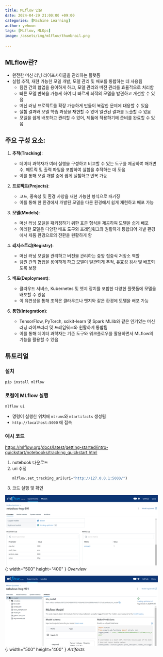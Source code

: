 ```yaml
---
title: MLflow 입문
date: 2024-04-29 21:00:00 +09:00
categories: [Machine Learning]
author: yehoon
tags: [MLflow, MLOps]
image: /assets/img/mlflow/thumbnail.png

---
```


## MLflow란?
- 완전한 머신 러닝 라이프사이클을 관리하는 플랫폼
- 실험 추적, 재현 가능한 모델 개발, 모델 관리 및 배포를 통합하는 데 사용됨
  - 팀원 간의 협업을 용이하게 하고, 모델 관리와 버전 관리를 효율적으로 처리함
  - 빠른 모델 반복을 가능케 하여 더 빠르게 최적의 모델을 발견하고 개선할 수 있음
  - 머신 러닝 프로젝트를 확장 가능하게 만들어 복잡한 문제에 대응할 수 있음
  - 실험 결과와 모델 학습 과정을 재현할 수 있어 일관된 결과를 도출할 수 있음
  - 모델을 쉽게 배포하고 관리할 수 있어, 제품에 적용하기에 준비를 완료할 수 있음

## 주요 구성 요소:

1. **추적(Tracking)**:
   - 데이터 과학자가 여러 실행을 구성하고 비교할 수 있는 도구를 제공하여 매개변수, 메트릭 및 출력 파일을 포함하여 실험을 추적하는 데 도움
   - 이를 통해 모델 개발 중에 쉽게 실험하고 반복 가능

2. **프로젝트(Projects)**:
   - 코드, 종속성 및 환경 사양을 재현 가능한 형식으로 패키징
   - 이를 통해 한 환경에서 개발된 모델을 다른 환경에서 쉽게 재현하고 배포 가능

3. **모델(Models)**:
   - 머신 러닝 모델을 패키징하기 위한 표준 형식을 제공하여 모델을 쉽게 배포
   - 이러한 모델은 다양한 배포 도구와 프레임워크와 원활하게 통합되어 개발 환경에서 제품 환경으로의 전환을 원활하게 함

4. **레지스트리(Registry)**:
   - 머신 러닝 모델을 관리하고 버전을 관리하는 중앙 집중식 저장소 역할
   - 팀원 간의 협업을 용이하게 하고 모델이 일관되게 추적, 유효성 검사 및 배포되도록 보장

5. **배포(Deployment)**:
   - 클라우드 서비스, Kubernetes 및 엣지 장치를 포함한 다양한 플랫폼에 모델을 배포할 수 있음
   - 이 유연성을 통해 조직은 클라우드나 엣지와 같은 환경에 모델을 배포 가능

6. **통합(Integration)**:
   - TensorFlow, PyTorch, scikit-learn 및 Spark MLlib와 같은 인기있는 머신 러닝 라이브러리 및 프레임워크와 원활하게 통합됨
   - 이를 통해 데이터 과학자는 기존 도구와 워크플로우를 활용하면서 MLflow의 기능을 활용할 수 있음

## 튜토리얼
### 설치 
```bash
pip install mlflow
```

### 로컬에 MLflow 실행
```bash
mlflow ui
```

 - 명령어 실행한 위치에 `mlruns`와 `mlartifacts` 생성됨
 - `http://localhost:5000` 에 접속

### 예시 코드 
<https://mlflow.org/docs/latest/getting-started/intro-quickstart/notebooks/tracking_quickstart.html>

1. notebook 다운로드
2. uri 수정
   ```python 
   mlflow.set_tracking_uri(uri="http://127.0.0.1:5000/")
   ```
3. 코드 실행 및 확인

![alt text](/assets/img/mlflow/overview.png){: width="500" height="400" }
_Overview_

![alt text](/assets/img/mlflow/artifacts.png){: width="500" height="400" }
_Artifacts_

